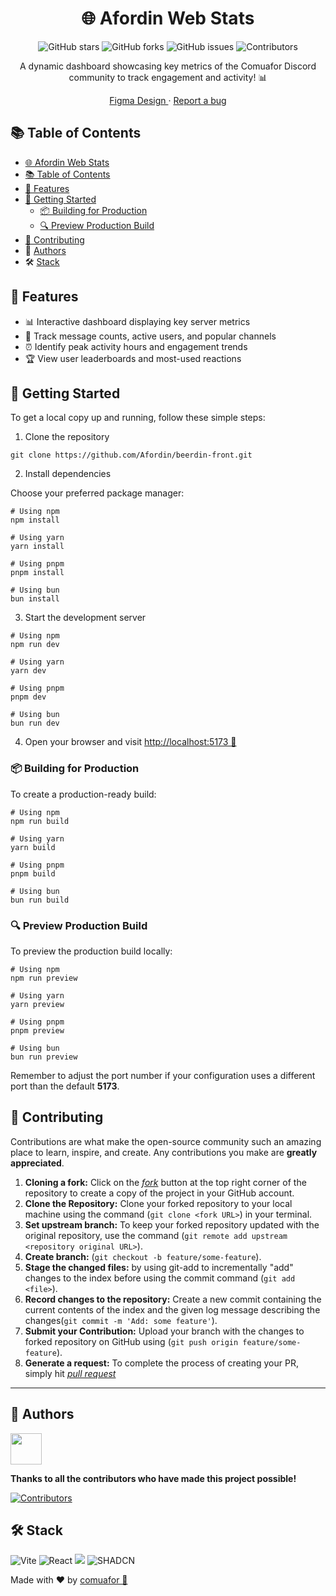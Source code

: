<div align="center">

# 🌐 Afordin Web Stats
  
![GitHub stars](https://img.shields.io/github/stars/Afordin/beerdin-front?style=social)
![GitHub forks](https://img.shields.io/github/forks/Afordin/beerdin-front?style=social)
![GitHub issues](https://img.shields.io/github/issues/Afordin/beerdin-front)
![Contributors](https://img.shields.io/github/contributors/Afordin/beerdin-front)

A dynamic dashboard showcasing key metrics of the Comuafor Discord community to track engagement and activity! 📊

[Figma Design
](https://www.figma.com/design/bJtuMCSitvEhSugW4mQZsW/afordin-web-stats?node-id=33-153&p=f&t=9smQhS85vKfprhe1-0/Variety-Designs?type=design&node-id=1203-960&mode=design&t=MtKYUyZD2jwNeTxp-0) · [Report a bug](https://github.com/Afordin/beerdin-front/issues)

</div>


## 📚 Table of Contents

- [🌐 Afordin Web Stats](#-afordin-web-stats)
- [📚 Table of Contents](#-table-of-contents)
- [🌟 Features](#-features)
- [🚀 Getting Started](#-getting-started)
  - [📦 Building for Production](#-building-for-production)
  - [🔍 Preview Production Build](#-preview-production-build)
- [🤝 Contributing](#-contributing)
- 👥 [Authors](#-authors)
- 🛠️ [Stack](#-authors)

## 🌟 Features

- 📊 Interactive dashboard displaying key server metrics
- 💬 Track message counts, active users, and popular channels
- ⏰ Identify peak activity hours and engagement trends
- 🏆 View user leaderboards and most-used reactions

## 🚀 Getting Started

To get a local copy up and running, follow these simple steps:

1. Clone the repository

```shellscript
git clone https://github.com/Afordin/beerdin-front.git
```

2. Install dependencies

Choose your preferred package manager:

```shellscript
# Using npm
npm install

# Using yarn
yarn install

# Using pnpm
pnpm install

# Using bun
bun install
```

3. Start the development server

```shellscript
# Using npm
npm run dev

# Using yarn
yarn dev

# Using pnpm
pnpm dev

# Using bun
bun run dev
```

4. Open your browser and visit [http://localhost:5173 🌺](http://localhost:5173)

### 📦 Building for Production

To create a production-ready build:

```shellscript
# Using npm
npm run build

# Using yarn
yarn build

# Using pnpm
pnpm build

# Using bun
bun run build
```

### 🔍 Preview Production Build

To preview the production build locally:

```shellscript
# Using npm
npm run preview

# Using yarn
yarn preview

# Using pnpm
pnpm preview

# Using bun
bun run preview
```

Remember to adjust the port number if your configuration uses a different port than the default **5173**.

## 🤝 Contributing

Contributions are what make the open-source community such an amazing place to learn, inspire, and create. Any contributions you make are **greatly appreciated**.

1. **Cloning a fork:**
   Click on the [_fork_](https://github.com/Afordin/beerdin-front/fork) button at the top right corner of the repository to create a copy of the project in your GitHub account.
2. **Clone the Repository:** Clone your forked repository to your local machine using the command (`git clone <fork URL>`) in your terminal.
3. **Set upstream branch:** To keep your forked repository updated with the original repository, use the command (`git remote add upstream <repository original URL>`).
4. **Create branch:** (`git checkout -b feature/some-feature`).
5. **Stage the changed files:** by using git-add to incrementally "add" changes to the index before using the commit command (`git add <file>`).
6. **Record changes to the repository:** Create a new commit containing the current contents of the index and the given log message describing the changes(`git commit -m 'Add: some feature'`).
7. **Submit your Contribution:** Upload your branch with the changes to forked repository on GitHub using (`git push origin feature/some-feature`).
8. **Generate a request:** To complete the process of creating your PR, simply hit [_pull request_](https://github.com/Afordin/beerdin-front/pulls)

---

## 👥 Authors

<a href="https://github.com/afordigital">
   <img width="50px" src="https://avatars.githubusercontent.com/u/43246362?v=4" />
</a>

**Thanks to all the contributors who have made this project possible!**

[![Contributors](https://contrib.rocks/image?repo=Afordin/beerdin-front)](https://github.com/Afordin/beerdin-front/graphs/contributors)

## 🛠️ Stack

![Vite](https://img.shields.io/badge/vite-%23646CFF.svg?style=for-the-badge&logo=vite&logoColor=white) ![React](https://img.shields.io/badge/react-%2320232a.svg?style=for-the-badge&logo=react&logoColor=%2361DAFB) <img src= "https://img.shields.io/badge/typescript-%23007ACC.svg?style=for-the-badge&logo=typescript&logoColor=white"> ![SHADCN](https://img.shields.io/badge/shadcn/ui-000000?style=for-the-badge&logo=shadcn/ui&logoColor=white)

Made with ❤️ by [comuafor 🐀](https://discord.com/invite/comuafor)